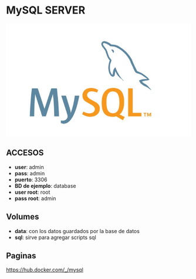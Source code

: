 
# MySQL SERVER

![alt text](img/mysql.png)

## ACCESOS

* **user**: admin
* **pass**: admin
* **puerto**: 3306
* **BD de ejemplo**: database
* **user root**: root
* **pass root**: admin


## Volumes

* **data**: con los datos guardados por la base de datos
* **sql**: sirve para agregar scripts sql

## Paginas

https://hub.docker.com/_/mysql
